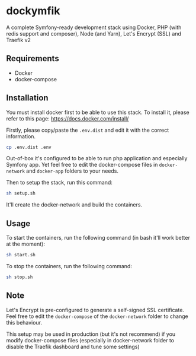 # dockymfik
A complete Symfony-ready development stack using Docker, PHP (with redis support and composer), Node (and Yarn), Let's Encrypt (SSL) and Traefik v2

## Requirements
- Docker
- docker-compose

## Installation
You must install docker first to be able to use this stack. To install it, please refer to this page: https://docs.docker.com/install/

Firstly, please copy/paste the `.env.dist` and edit it with the correct information.
```bash
cp .env.dist .env
```

Out-of-box it's configured to be able to run php application and especially Symfony app. Yet feel free to edit the docker-compose files in `docker-network` and `docker-app` folders to your needs.

Then to setup the stack, run this command:
```bash
sh setup.sh
```

It'll create the docker-network and build the containers.

## Usage

To start the containers, run the following command (in bash it'll work better at the moment):
```bash
sh start.sh
```

To stop the containers, run the following command:
```bash
sh stop.sh
```

## Note
Let's Encrypt is pre-configured to generate a self-signed SSL certificate. Feel free to edit the `docker-compose` of the `docker-network` folder to change this behaviour.

This setup may be used in production (but it's not recommend) if you modify docker-compose files (especially in docker-network folder to disable the Traefik dashboard and tune some settings)
